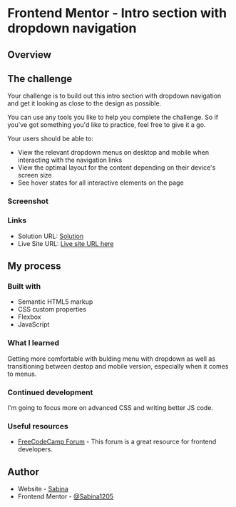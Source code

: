 # Frontend Mentor - Intro section with dropdown navigation

## Overview

## The challenge

Your challenge is to build out this intro section with dropdown navigation and get it looking as close to the design as possible.

You can use any tools you like to help you complete the challenge. So if you've got something you'd like to practice, feel free to give it a go.

Your users should be able to:

- View the relevant dropdown menus on desktop and mobile when interacting with the navigation links
- View the optimal layout for the content depending on their device's screen size
- See hover states for all interactive elements on the page

### Screenshot

### Links

- Solution URL: [Solution](https://github.com/Sabina1205/Frontend-mentor-challenges-4/edit/main/notifications-page-main/)
- Live Site URL: [Live site URL here](https://notifications-page-solution-one.vercel.app/)

## My process

### Built with

- Semantic HTML5 markup
- CSS custom properties
- Flexbox
- JavaScript

### What I learned

Getting more comfortable with bulding menu with dropdown as well as transitioning between destop and mobile version, especially when it comes to menus.

### Continued development

I'm going to focus more on advanced CSS and writing better JS code.

### Useful resources

- [FreeCodeCamp Forum](https://forum.freecodecamp.org/) - This forum is a great resource for frontend developers.

## Author

- Website - [Sabina](https://sabina1205.github.io/personal-website/)
- Frontend Mentor - [@Sabina1205](https://www.frontendmentor.io/home)
